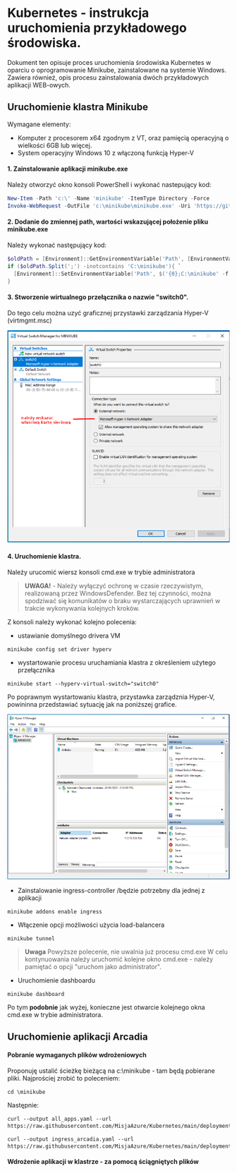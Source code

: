 # Kubernetes - instrukcja uruchomienia przykładowego środowiska.
Dokument ten opisuje proces uruchomienia środowiska Kubernetes w oparciu o oprogramowanie Minikube, zainstalowane na systemie Windows.
Zawiera również, opis procesu zainstalowania dwóch przykładowych aplikacji WEB-owych.

## Uruchomienie klastra Minikube

Wymagane elementy:
- Komputer z procesorem x64 zgodnym z VT, oraz pamięcią operacyjną o wielkości 6GB lub więcej.
- System operacyjny Windows 10 z włączoną funkcją Hyper-V


#### 1. Zainstalowanie aplikacji minikube.exe
Należy otworzyć okno konsoli PowerShell i wykonać nastepujący kod:

```powershell
New-Item -Path 'c:\' -Name 'minikube' -ItemType Directory -Force
Invoke-WebRequest -OutFile 'c:\minikube\minikube.exe' -Uri 'https://github.com/kubernetes/minikube/releases/latest/download/minikube-windows-amd64.exe' -UseBasicParsing
```
#### 2. Dodanie do zmiennej path, wartości wskazującej położenie pliku minikube.exe
Należy wykonać następujący kod:
```powershell
$oldPath = [Environment]::GetEnvironmentVariable('Path', [EnvironmentVariableTarget]::Machine)
if ($oldPath.Split(';') -inotcontains 'C:\minikube'){ `
  [Environment]::SetEnvironmentVariable('Path', $('{0};C:\minikube' -f $oldPath), [EnvironmentVariableTarget]::Machine) `
}

```
#### 3. Stworzenie wirtualnego przełącznika o nazwie "switch0".
Do tego celu można uzyć graficznej przystawki zarządzania Hyper-V (virtmgmt.msc)

![image](/media/hv.png)


#### 4. Uruchomienie klastra.
Należy urucomić wiersz konsoli cmd.exe w trybie administratora
> **UWAGA!** - Należy wyłączyć ochronę w czasie rzeczywistym, realizowaną przez WindowsDefender. Bez tej czynności, można spodziwać się komunikatów o braku wystarczających uprawnień w trakcie wykonywania kolejnych kroków.

Z konsoli należy wykonać kolejno polecenia:

- ustawianie domyślnego drivera VM
```
minikube config set driver hyperv
```

- wystartowanie procesu uruchamiania klastra z określeniem użytego przełącznika 
```
minikube start --hyperv-virtual-switch="switch0"
```
Po poprawnym wystartowaniu klastra, przystawka zarządznia Hyper-V, powininna przedstawiać sytuację jak na poniższej grafice.

![image](/media/hv2.png)


- Zainstalowanie ingress-controller /będzie potrzebny dla jednej z aplikacji
```
minikube addons enable ingress
```

- Włączenie opcji możliwości użycia load-balancera
```
minikube tunnel
```
> **Uwaga** Powyższe polecenie, nie uwalnia już procesu cmd.exe  W celu kontynuowania należy uruchomić kolejne okno cmd.exe - należy pamiętać o opcji "uruchom jako administrator".

- Uruchomienie dashboardu
```
minikube dashboard
```
Po tym **podobnie** jak wyżej, konieczne jest otwarcie kolejnego okna cmd.exe w trybie administratora.


## Uruchomienie aplikacji Arcadia

#### Pobranie wymaganych plików wdrożeniowych

Proponuję ustalić ścieżkę bieżącą na c:\minikube  - tam będą pobierane pliki. 
Najprościej zrobić to poleceniem:
```
cd \minikube
```
Następnie:

```
curl --output all_apps.yaml --url https://raw.githubusercontent.com/MisjaAzure/Kubernetes/main/deployments/arcadia/all_apps.yaml
```

```
curl --output ingress_arcadia.yaml --url https://raw.githubusercontent.com/MisjaAzure/Kubernetes/main/deployments/arcadia/ingress_arcadia.yaml
```



#### Wdrożenie aplikacji w klastrze - za pomocą ściągniętych plików


